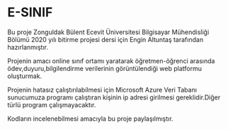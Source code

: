 # E-SINIF
Bu proje Zonguldak Bülent Ecevit Üniversitesi Bilgisayar Mühendisliği Bölümü 2020 yılı bitirme projesi dersi için Engin Altuntaş tarafından hazırlanmıştır.

Projenin amacı online sınıf ortamı yaratarak öğretmen-öğrenci arasında ödev,duyuru,bilgilendirme verilerinin görüntülendiği web platformu oluşturmak.

Projenin hatasız çalıştırılabilmesi için Microsoft Azure Veri Tabanı sunucumuza programı çalıştıran kişinin ip adresi girilmesi gereklidir.Diğer türlü program çalışmayacaktır.

Kodların incelenebilmesi amacıyla bu proje paylaşılmıştır.

